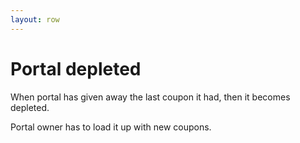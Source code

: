 ```yaml
---
layout: row 
---
```

# Portal depleted

When portal has given away the last coupon it had, then it becomes depleted.

Portal owner has to load it up with new coupons.

